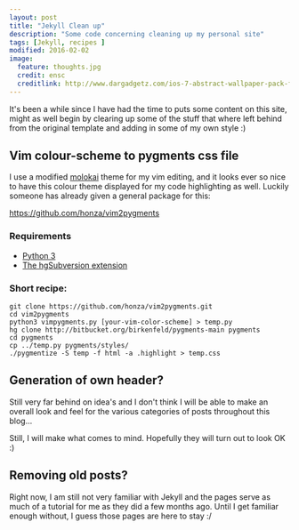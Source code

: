 ```yaml
---
layout: post
title: "Jekyll Clean up"
description: "Some code concerning cleaning up my personal site"
tags: [Jekyll, recipes ]
modified: 2016-02-02 
image:
  feature: thoughts.jpg
  credit: ensc
  creditlink: http://www.dargadgetz.com/ios-7-abstract-wallpaper-pack-for-iphone-5-and-ipod-touch-retina/
---
```


It's been a while since I have had the time to puts some content on this site, might as well begin by clearing 
up some of the stuff that where left behind from the original template and adding in some of my own style :)

## Vim colour-scheme to pygments css file
I use a modified [molokai](https://github.com/tomasr/molokai) theme for my vim editing, 
and it looks ever so nice to have this colour theme displayed for my code highlighting as well. 
Luckily someone has already given a general package for this:

https://github.com/honza/vim2pygments

### Requirements

   * [Python 3](https://www.python.org/downloads/)
   * [The hgSubversion extension](https://www.mercurial-scm.org/wiki/HgSubversion)

### Short recipe:
~~~
git clone https://github.com/honza/vim2pygments.git
cd vim2pygments
python3 vimpygments.py [your-vim-color-scheme] > temp.py
hg clone http://bitbucket.org/birkenfeld/pygments-main pygments
cd pygments
cp ../temp.py pygments/styles/
./pygmentize -S temp -f html -a .highlight > temp.css
~~~

## Generation of own header?
Still very far behind on idea's and I don't think I will be able to make an overall look and feel for the various categories 
of posts throughout this blog... 

Still, I will make what comes to mind. Hopefully they will turn out to look OK :)

## Removing old posts?
Right now, I am still not very familiar with Jekyll and the pages serve as much of a tutorial for me as they did a few months ago.
Until I get familiar enough without, I guess those pages are here to stay :/



